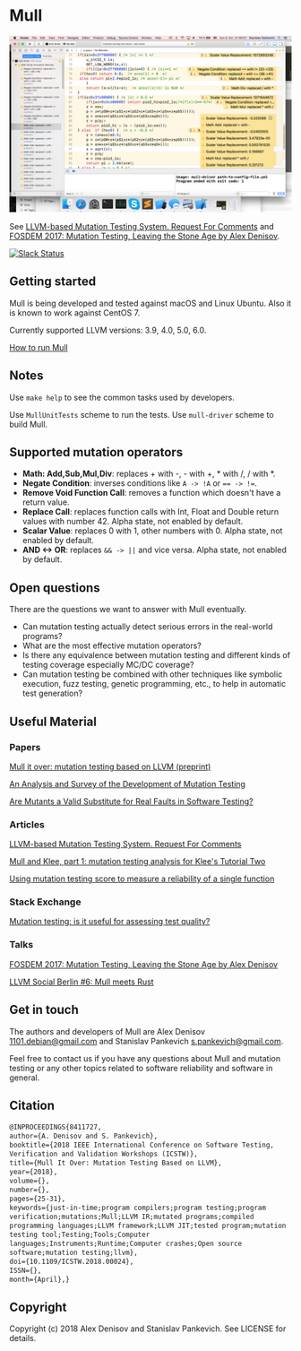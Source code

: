 # Mull

![Screenshot](/screenshot.png)


See [LLVM-based Mutation Testing System. Request For
Comments](http://lowlevelbits.org/llvm-based-mutation-testing-system/) and [FOSDEM 2017: Mutation Testing, Leaving the Stone Age by Alex Denisov](https://www.youtube.com/watch?v=YEgiyiICkpQ).

[![Slack Status](https://mutation-testing-slack.herokuapp.com/badge.svg)](https://mutation-testing.slack.com/messages/mull)

## Getting started

Mull is being developed and tested against macOS and Linux Ubuntu.
Also it is known to work against CentOS 7.

 Currently supported LLVM versions: 3.9, 4.0, 5.0, 6.0.

[How to run Mull](Docs/HowToRunMull.md)

## Notes

Use `make help` to see the common tasks used by developers.

Use `MullUnitTests` scheme to run the tests. Use `mull-driver` scheme to
build Mull.

## Supported mutation operators

- **Math: Add,Sub,Mul,Div**: replaces + with -, - with +, * with /, / with *.
- **Negate Condition**: inverses conditions like `A -> !A` or `== -> !=`.
- **Remove Void Function Call**: removes a function which doesn't have a return value.
- **Replace Call**: replaces function calls with Int, Float and Double return values with number 42. Alpha state, not enabled by default.
- **Scalar Value**: replaces 0 with 1, other numbers with 0. Alpha state, not enabled by default.
- **AND <-> OR**: replaces `&& -> ||` and vice versa. Alpha state, not enabled by default.

## Open questions

There are the questions we want to answer with Mull eventually.

- Can mutation testing actually detect serious errors in the real-world
programs?
- What are the most effective mutation operators?
- Is there any equivalence between mutation testing and different kinds of
testing coverage especially MC/DC coverage?
- Can mutation testing be combined with other techniques like symbolic
execution, fuzz testing, genetic programming, etc., to help in automatic test
generation?

## Useful Material

### Papers

[Mull it over: mutation testing based on LLVM (preprint)](https://lowlevelbits.org/pdfs/Mull_Mutation_2018.pdf)

[An Analysis and Survey of the Development of
Mutation Testing](http://www0.cs.ucl.ac.uk/staff/mharman/tse-mutation-survey.pdf)

[Are Mutants a Valid Substitute for Real Faults in Software Testing?](https://homes.cs.washington.edu/~mernst/pubs/mutation-effectiveness-fse2014.pdf)

### Articles

[LLVM-based Mutation Testing System. Request For
Comments](http://lowlevelbits.org/llvm-based-mutation-testing-system/)

[Mull and Klee, part 1: mutation testing analysis for Klee's Tutorial Two](http://stanislaw.github.io/2017/05/07/mull-and-klee-part1.html)

[Using mutation testing score to measure a reliability of a single function](http://stanislaw.github.io/2017/05/05/unbreakable-code.html)

### Stack Exchange

[Mutation testing: is it useful for assessing test quality?](https://sqa.stackexchange.com/questions/5255/mutation-testing-is-it-useful-for-assessing-test-quality)

### Talks

[FOSDEM 2017: Mutation Testing, Leaving the Stone Age by Alex Denisov](https://www.youtube.com/watch?v=YEgiyiICkpQ)

[LLVM Social Berlin #6: Mull meets Rust](https://www.youtube.com/watch?v=VasSufnFswc)

## Get in touch

The authors and developers of Mull are Alex Denisov 1101.debian@gmail.com and Stanislav Pankevich s.pankevich@gmail.com.

Feel free to contact us if you have any questions about Mull and mutation testing or any other topics related to software reliability and software in general.

## Citation

```
@INPROCEEDINGS{8411727, 
author={A. Denisov and S. Pankevich}, 
booktitle={2018 IEEE International Conference on Software Testing, Verification and Validation Workshops (ICSTW)}, 
title={Mull It Over: Mutation Testing Based on LLVM}, 
year={2018}, 
volume={}, 
number={}, 
pages={25-31}, 
keywords={just-in-time;program compilers;program testing;program verification;mutations;Mull;LLVM IR;mutated programs;compiled programming languages;LLVM framework;LLVM JIT;tested program;mutation testing tool;Testing;Tools;Computer languages;Instruments;Runtime;Computer crashes;Open source software;mutation testing;llvm}, 
doi={10.1109/ICSTW.2018.00024}, 
ISSN={}, 
month={April},}
```

## Copyright

Copyright (c) 2018 Alex Denisov and Stanislav Pankevich. See LICENSE for details.

